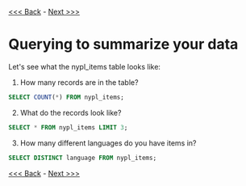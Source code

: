 [<<< Back](9-importcsv.md) - [Next >>>](11-querieschallenge.md)  

# Querying to summarize your data  

Let's see what the nypl_items table looks like:  

1. How many records are in the table?  

```sql
SELECT COUNT(*) FROM nypl_items;  
```  

2. What do the records look like?  

```sql
SELECT * FROM nypl_items LIMIT 3;
```  

3. How many different languages do you have items in?  

```sql
SELECT DISTINCT language FROM nypl_items;
```  

[<<< Back](9-importcsv.md) - [Next >>>](11-querieschallenge.md)